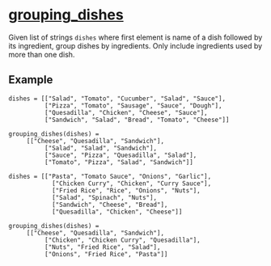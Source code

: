 # [grouping_dishes](./grouping_dishes.py)
Given list of strings `dishes` where first element is name of a dish followed by its ingredient, group dishes by ingredients. Only include ingredients used by more than one dish.

## Example
```
dishes = [["Salad", "Tomato", "Cucumber", "Salad", "Sauce"],
          ["Pizza", "Tomato", "Sausage", "Sauce", "Dough"],
          ["Quesadilla", "Chicken", "Cheese", "Sauce"],
          ["Sandwich", "Salad", "Bread", "Tomato", "Cheese"]]

grouping_dishes(dishes) = 
	 [["Cheese", "Quesadilla", "Sandwich"],
          ["Salad", "Salad", "Sandwich"],
          ["Sauce", "Pizza", "Quesadilla", "Salad"],
          ["Tomato", "Pizza", "Salad", "Sandwich"]]

dishes = [["Pasta", "Tomato Sauce", "Onions", "Garlic"],
            ["Chicken Curry", "Chicken", "Curry Sauce"],
            ["Fried Rice", "Rice", "Onions", "Nuts"],
            ["Salad", "Spinach", "Nuts"],
            ["Sandwich", "Cheese", "Bread"],
            ["Quesadilla", "Chicken", "Cheese"]]

grouping_dishes(dishes) =
	 [["Cheese", "Quesadilla", "Sandwich"],
          ["Chicken", "Chicken Curry", "Quesadilla"],
          ["Nuts", "Fried Rice", "Salad"],
          ["Onions", "Fried Rice", "Pasta"]]

```
